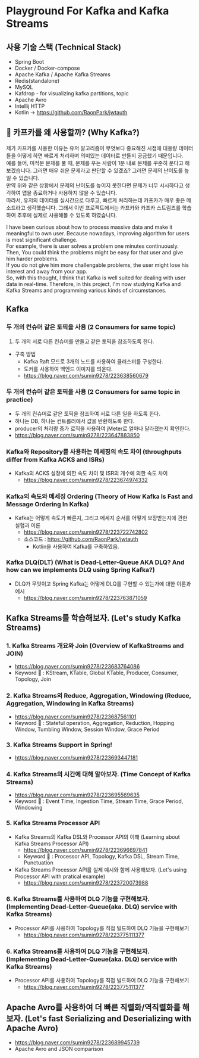 # Playground For Kafka and Kafka Streams

## 사용 기술 스택 (Technical Stack)
- Spring Boot
- Docker / Docker-compose
- Apache Kafka / Apache Kafka Streams
- Redis(standalone)
- MySQL
- Kafdrop - for visualizing kafka partitions, topic
- Apache Avro
- Intellij HTTP
- Kotlin -> https://github.com/RaonPark/jwtauth

## 🤔 카프카를 왜 사용할까? (Why Kafka?) 
제가 카프카를 사용한 이유는 유저 알고리즘이 무엇보다 중요해진 시점에 대용량 데이터들을 어떻게 하면 빠르게 처리하며 의미있는 데이터로 만들지 궁금했기 때문입니다.<br>
예를 들어, 미적분 문제를 풀 때, 문제를 푸는 사람이 1분 내로 문제를 꾸준히 푼다고 해보겠습니다. 그러면 매우 쉬운 문제라고 판단할 수 있겠죠? 그러면 문제의 난이도를 높일 수 있습니다.<br>
만약 위와 같은 상황에서 문제의 난이도를 높이지 못한다면 문제가 너무 시시하다고 생각하여 앱을 종료하거나 사용하지 않을 수 있습니다.<br>
따라서, 유저의 데이터를 실시간으로 다루고, 빠르게 처리하는데 카프카가 매우 좋은 메소드라고 생각했습니다. 그래서 이번 프로젝트에서는 카프카와 카프카 스트림즈를 학습하여 추후에 실제로 사용해볼 수 있도록 하였습니다.<br>

I have been curious about how to process massive data and make it meaningful to own user. Because nowadays, improving algorithm for users is most significant challenge.<br>
For example, there is user solves a problem one minutes continuously. Then, You could think the problems might be easy for that user and give him harder problems.<br>
If you do not give him more challengable problems, the user might lose his interest and away from your app.<br>
So, with this thought, I think that Kafka is well suited for dealing with user data in real-time. Therefore, in this project, I'm now studying Kafka and Kafka Streams and programming various kinds of circumstances.<br>

## Kafka
### 두 개의 컨슈머 같은 토픽을 사용 (2 Consumers for same topic)
1. 두 개의 서로 다른 컨슈머를 만들고 같은 토픽을 참조하도록 한다.
- 구축 방법
  - Kafka Raft 모드로 3개의 노드를 사용하여 클러스터를 구성한다.
  - 도커를 사용하여 백엔드 이미지를 띄운다.
  - https://blog.naver.com/sumin9278/223638560679

### 두 개의 컨슈머 같은 토픽을 사용 (2 Consumers for same topic in practice)
- 두 개의 컨슈머로 같은 토픽을 참조하여 서로 다른 일을 하도록 한다.
- 하나는 DB, 하나는 컨트롤러에서 값을 반환하도록 한다.
- producer의 처리량 증가 로직을 사용하여 jMeter로 얼마나 달라졌는지 확인한다.
- https://blog.naver.com/sumin9278/223647883850

### Kafka와 Repository를 사용하는 메세징의 속도 차이 (throughputs differ from Kafka ACKS and ISRs)
- Kafka의 ACKS 설정에 의한 속도 차이 및 ISR의 개수에 의한 속도 차이
  - https://blog.naver.com/sumin9278/223674974332

### Kafka의 속도와 메세징 Ordering (Theory of How Kafka Is Fast and Message Ordering In Kafka)
- Kafka는 어떻게 속도가 빠른지, 그리고 메세지 순서를 어떻게 보장받는지에 관한 실험과 이론 
  - https://blog.naver.com/sumin9278/223722742802
  - 소스코드 : https://github.com/RaonPark/jwtauth
    - Kotlin을 사용하여 Kafka를 구축하였음.
   
### Kafka DLQ(DLT) (What is Dead-Letter-Queue AKA DLQ? And how can we implements DLQ using Spring Kafka?)
- DLQ가 무엇이고 Spring Kafka는 어떻게 DLQ를 구현할 수 있는가에 대한 이론과 예시
  - https://blog.naver.com/sumin9278/223763871059

## Kafka Streams를 학습해보자. (Let's study Kafka Streams)
### 1. Kafka Streams 개요와 Join (Overview of KafkaStreams and JOIN)
- https://blog.naver.com/sumin9278/223683764086
- Keyword 🔑 : KStream, KTable, Global KTable, Producer, Consumer, Topology, Join

### 2. Kafka Streams의 Reduce, Aggregation, Windowing (Reduce, Aggregation, Windowing in Kafka Streams)
- https://blog.naver.com/sumin9278/223687561101
- Keyword 🔑 : Stateful operation, Aggregation, Reduction, Hopping Window, Tumbling Window, Session Window, Grace Period

### 3. Kafka Streams Support in Spring!
- https://blog.naver.com/sumin9278/223693447181

### 4. Kafka Streams의 시간에 대해 알아보자. (Time Concept of Kafka Streams)
- https://blog.naver.com/sumin9278/223695569635
- Keyword 🔑 : Event Time, Ingestion Time, Stream Time, Grace Period, Windowing

### 5. Kafka Streams Processor API
- Kafka Streams의 Kafka DSL와 Processor API의 이해 (Learning about Kafka Streams Processor API)
  - https://blog.naver.com/sumin9278/223696697841
  - Keyword 🔑 : Processor API, Topology, Kafka DSL, Stream Time, Punctuation
- Kafka Streams Processor API를 실제 예시와 함께 사용해보자. (Let's using Processor API with pratical example)
  - https://blog.naver.com/sumin9278/223720073988
 
### 6. Kafka Streams를 사용하여 DLQ 기능을 구현해보자. (Implementing Dead-Letter-Queue(aka. DLQ) service with Kafka Streams)
- Processor API를 사용하여 Topology를 직접 빌드하여 DLQ 기능을 구현해보기
  - https://blog.naver.com/sumin9278/223775111377

### 6. Kafka Streams를 사용하여 DLQ 기능을 구현해보자. (Implementing Dead-Letter-Queue(aka. DLQ) service with Kafka Streams)
- Processor API를 사용하여 Topology를 직접 빌드하여 DLQ 기능을 구현해보기
  - https://blog.naver.com/sumin9278/223775111377

## Apache Avro를 사용하여 더 빠른 직렬화/역직렬화를 해보자. (Let's fast Serializing and Deserializing with Apache Avro)
- https://blog.naver.com/sumin9278/223689945739
- Apache Avro and JSON comparison

